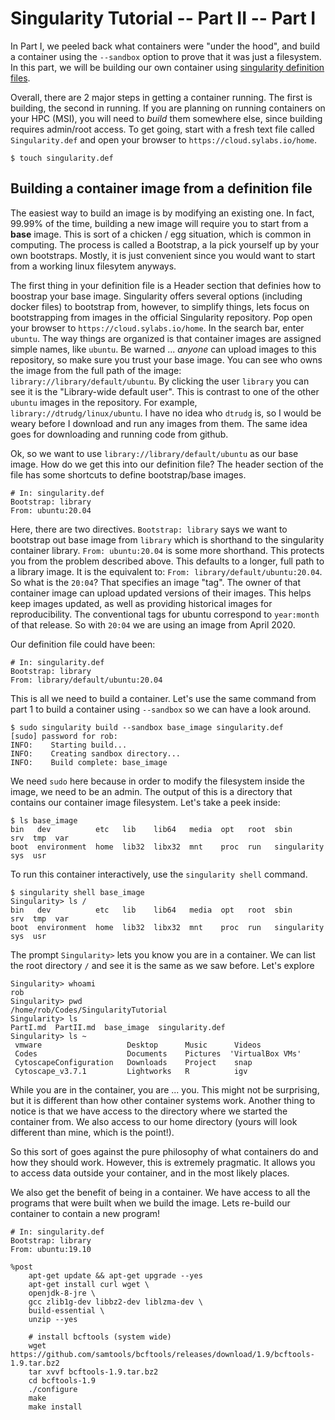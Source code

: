 # Singularity Tutorial -- Part II -- Part I
In Part I, we peeled back what containers were "under the hood", and build a container using the `--sandbox` option to prove that it was just a filesystem.
In this part, we will be building our own container using [singularity definition files](https://sylabs.io/guides/3.0/user-guide/definition_files.html).

Overall, there are 2 major steps in getting a container running. The first is building, the second in running.
If you are planning on running containers on your HPC (MSI), you will need to *build* them somewhere else, since building requires admin/root access.
To get going, start with a fresh text file called `Singularity.def` and open your browser to `https://cloud.sylabs.io/home`.

```
$ touch singularity.def
```

## Building a container image from a definition file
The easiest way to build an image is by modifying an existing one.
In fact, 99.99% of the time, building a new image will require you to start from a **base** image.
This is sort of a chicken / egg situation, which is common in computing.
The process is called a Bootstrap, a la pick yourself up by your own bootstraps.
Mostly, it is just convenient since you would want to start from a working linux filesytem anyways.

The first thing in your definition file is a Header section that definies how to boostrap your base image.
Singularity offers several options (including docker files) to bootstrap from, however, to simplify things, lets focus on bootstrapping from images in the official Singularity repository.
Pop open your browser to `https://cloud.sylabs.io/home`.
In the search bar, enter `ubuntu`.
The way things are organized is that container images are assigned simple names, like `ubuntu`.
Be warned ... *anyone* can upload images to this repository, so make sure you trust your base image.
You can see who owns the image from the full path of the image: `library://library/default/ubuntu`.
By clicking the user `library` you can see it is the "Library-wide default user".
This is contrast to one of the other `ubuntu` images in the repository.
For example, `library://dtrudg/linux/ubuntu`.
I have no idea who `dtrudg` is, so I would be weary before I download and run any images from them.
The same idea goes for downloading and running code from github.

Ok, so we want to use `library://library/default/ubuntu` as our base image.
How do we get this into our definition file?
The header section of the file has some shortcuts to define bootstrap/base images.

```
# In: singularity.def
Bootstrap: library                                                              
From: ubuntu:20.04

```

Here, there are two directives. 
`Bootstrap: library` says we want to bootstrap out base image from `library` which is shorthand to the singularity container library.
`From: ubuntu:20.04` is some more shorthand.
This protects you from the problem described above.
This defaults to a longer, full path to a library image.
It is the equivalent to: `From: library/default/ubuntu:20.04`.
So what is the `20:04`?
That specifies an image "tag".
The owner of that container image can upload updated versions of their images.
This helps keep images updated, as well as providing historical images for reproducibility.
The conventional tags for ubuntu correspond to `year:month` of that release.
So with `20:04` we are using an image from April 2020.

Our definition file could have been:
```
# In: singularity.def
Bootstrap: library                                                              
From: library/default/ubuntu:20.04

```

This is all we need to build a container. 
Let's use the same command from part 1 to build a container using `--sandbox` so we can have a look around.

```
$ sudo singularity build --sandbox base_image singularity.def
[sudo] password for rob: 
INFO:    Starting build...
INFO:    Creating sandbox directory...
INFO:    Build complete: base_image
```
We need `sudo` here because in order to modify the filesystem inside the image, we need to be an admin.
The output of this is a directory that contains our container image filesystem.
Let's take a peek inside:

```
$ ls base_image 
bin   dev          etc   lib    lib64   media  opt   root  sbin         srv  tmp  var
boot  environment  home  lib32  libx32  mnt    proc  run   singularity  sys  usr
```

To run this container interactively, use the `singularity shell` command.

```
$ singularity shell base_image 
Singularity> ls /
bin   dev          etc   lib    lib64   media  opt   root  sbin         srv  tmp  var
boot  environment  home  lib32  libx32  mnt    proc  run   singularity  sys  usr
```
The prompt `Singularity>` lets you know you are in a container.
We can list the root directory `/` and see it is the same as we saw before. 
Let's explore

```
Singularity> whoami
rob
Singularity> pwd
/home/rob/Codes/SingularityTutorial
Singularity> ls
PartI.md  PartII.md  base_image  singularity.def
Singularity> ls ~
 vmware                   Desktop      Music      Videos                 
 Codes                    Documents    Pictures  'VirtualBox VMs'   
 CytoscapeConfiguration   Downloads    Project    snap
 Cytoscape_v3.7.1         Lightworks   R          igv               
```

While you are in the container, you are ... you. 
This might not be surprising, but it is different than how other container systems work.
Another thing to notice is that we have access to the directory where we started the container from.
We also access to our home directory (yours will look different than mine, which is the point!). 

So this sort of goes against the pure philosophy of what containers do and how they should work.
However, this is extremely pragmatic.
It allows you to access data outside your container, and in the most likely places.

We also get the benefit of being in a container. 
We have access to all the programs that were built when we build the image.
Lets re-build our container to contain a new program!

```                                                                             
# In: singularity.def                                                           
Bootstrap: library                                                                                      
From: ubuntu:19.10                                                                                      

%post
    apt-get update && apt-get upgrade --yes    
    apt-get install curl wget \                                                 
    openjdk-8-jre \                                                             
    gcc zlib1g-dev libbz2-dev liblzma-dev \                                     
    build-essential \                                                           
    unzip --yes                                                                 
                                                                                
    # install bcftools (system wide)                                            
    wget https://github.com/samtools/bcftools/releases/download/1.9/bcftools-1.9.tar.bz2
    tar xvvf bcftools-1.9.tar.bz2                                               
    cd bcftools-1.9                                                             
    ./configure                                                                 
    make                                                                        
    make install                                                                                
``` 
